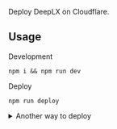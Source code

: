 Deploy DeepLX on Cloudflare.

## Usage

Development

```
npm i && npm run dev
```

Deploy

```
npm run deploy
```

<details>

<summary>Another way to deploy</summary>

Open the [Cloudflare dashboard](https://dash.cloudflare.com/), select `Workers & Pages` -> `Create Application` -> `Create Worker` -> `Deploy` -> `Edit Code`, and paste [/dist/index.js](https://raw.githubusercontent.com/ifyour/deeplx-for-cloudflare/main/dist/index.js) code, then click `Save and Deploy`.

</details>
